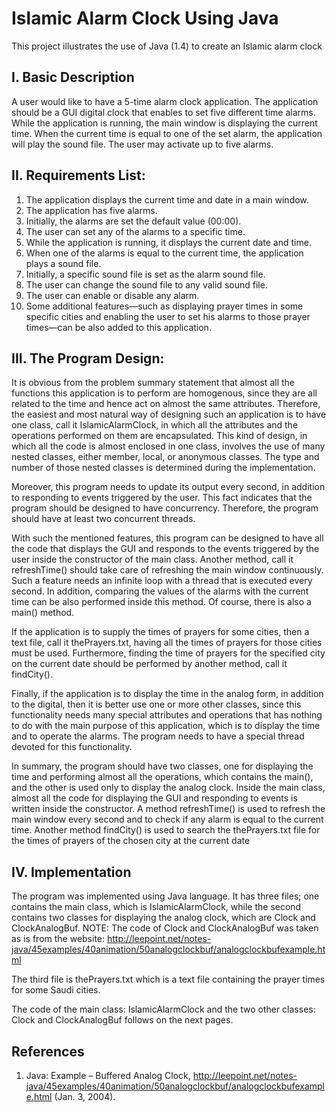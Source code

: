 # Islamic Alarm Clock Using Java
This project illustrates the use of Java (1.4) to create an Islamic alarm clock

## I. Basic Description
A user would like to have a 5-time alarm clock application. The application should be a GUI digital clock that enables to set five different time alarms. While the application is running, the main window is displaying the current time. When the current time is equal to one of the set alarm, the application will play the sound file. The user may activate up to five alarms.


## II. Requirements List:
1.	The application displays the current time and date in a main window.
2.	The application has five alarms.
3.	Initially, the alarms are set the default value (00:00).
4.	The user can set any of the alarms to a specific time.
5.	While the application is running, it displays the current date and time.
6.	When one of the alarms is equal to the current time, the application plays a sound file.
7.	Initially, a specific sound file is set as the alarm sound file.
8.	The user can change the sound file to any valid sound file.
9.	The user can enable or disable any alarm.
10.	Some additional features—such as displaying prayer times in some specific cities and enabling the user to set his alarms to those prayer times—can be also added to this application.
 
## III.	The Program Design:
It is obvious from the problem summary statement that almost all the functions this application is to perform are homogenous, since they are all related to the time and hence act on almost the same attributes. Therefore, the easiest and most natural way of designing such an application is to have one class, call it IslamicAlarmClock, in which all the attributes and the operations performed on them are encapsulated. This kind of design, in which all the code is almost enclosed in one class, involves the use of many nested classes, either member, local, or anonymous classes. The type and number of those nested classes is determined during the implementation.

Moreover, this program needs to update its output every second, in addition to responding to events triggered by the user. This fact indicates that the program should be designed to have concurrency. Therefore, the program should have at least two concurrent threads.

With such the mentioned features, this program can be designed to have all the code that displays the GUI and responds to the events triggered by the user inside the constructor of the main class. Another method, call it refreshTime() should take care of refreshing the main window continuously. Such a feature needs an infinite loop with a thread that is executed every second. In addition, comparing the values of the alarms with the current time can be also performed inside this method. Of course, there is also a main() method.

If the application is to supply the times of prayers for some cities, then a text file, call it thePrayers.txt, having all the times of prayers for those cities must be used. Furthermore, finding the time of prayers for the specified city on the current date should be performed by another method, call it findCity().

Finally, if the application is to display the time in the analog form, in addition to the digital, then it is better use one or more other classes, since this functionality needs many special attributes and operations that has nothing to do with the main purpose of this application, which is to display the time and to operate the alarms. The program needs to have a special thread devoted for this functionality.

In summary, the program should have two classes, one for displaying the time and performing almost all the operations, which contains the main(), and the other is used only to display the analog clock. Inside the main class, almost all the code for displaying the GUI and responding to events is written inside the constructor. A method refreshTime() is used to refresh the main window every second and to check if any alarm is equal to the current time. Another method findCity() is used to search the thePrayers.txt file for the times of prayers of the chosen city at the current date

## IV. Implementation
The program was implemented using Java language. It has three files; one contains the main class, which is IslamicAlarmClock, while the second contains two classes for displaying the analog clock, which are Clock and ClockAnalogBuf. NOTE: The code of Clock and ClockAnalogBuf was taken as is from the website:
http://leepoint.net/notes-java/45examples/40animation/50analogclockbuf/analogclockbufexample.html

The third file is thePrayers.txt which is a text file containing the prayer times for some Saudi cities.

The code of the main class: IslamicAlarmClock and the two other classes: Clock and ClockAnalogBuf follows on the next pages.

## References

1.	 Java: Example – Buffered Analog Clock, 
http://leepoint.net/notes-java/45examples/40animation/50analogclockbuf/analogclockbufexample.html
 (Jan. 3, 2004).
